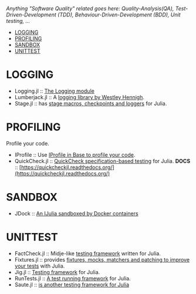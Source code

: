 *Anything "Software Quality" related goes here: Quality-Analysis(QA), Test-Driven-Development (TDD), Behaviour-Driven-Development (BDD), Unit testing, ...*

* [LOGGING](#logging)
* [PROFILING](#profiling)
* [SANDBOX](#sandbox)
* [UNITTEST](#unittest)


# LOGGING
* Logging.jl :: [The Logging module](https://github.com/kmsquire/Logging.jl)
* Lumberjack.jl :: A [logging library by Westley Hennigh](https://github.com/forio/Lumberjack.jl).
* Stage.jl :: has [stage macros, checkpoints and loggers](https://github.com/saltpork/Stage.jl) for Julia.


# PROFILING
Profile your code.
* IProfile :: Use [IProfile in Base to profile your code](http://docs.julialang.org/en/latest/stdlib/profile/).
* QuickCheck.jl :: [QuickCheck specification-based testing](https://github.com/pao/QuickCheck.jl) for Julia. 
  **DOCS** :: [https://quickcheckjl.readthedocs.org/](https://quickcheckjl.readthedocs.org/)


# SANDBOX
* JDock :: [An IJulia sandboxed by Docker containers](https://github.com/amitmurthy/JDock)


# UNITTEST 
* FactCheck.jl :: Midje-like [testing framework](https://github.com/zachallaun/FactCheck.jl) written for Julia.
* Fixtures.jl :: provides [fixtures, mocks, matchers and patching to improve your tests](https://github.com/burrowsa/Fixtures.jl) with Julia.
* Jig.jl :: [Testing framework](https://github.com/milktrader/Jig.jl) for Julia.
* RunTests.jl :: [A test running framework](https://github.com/burrowsa/RunTests.jl) for Julia.
* Saute.jl :: [is another testing framework for Julia](https://github.com/milktrader/Saute.jl)

